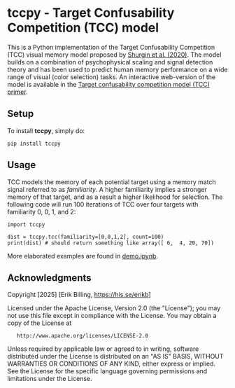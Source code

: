 # tccpy - Target Confusability Competition (TCC) model 
This is a Python implementation of the Target Confusability Competition (TCC) visual memory model proposed by [Shurgin et al. (2020)](https://www.nature.com/articles/s41562-020-00938-0). The model builds on a combination of psychophysical scaling and signal detection theory and has been used to predict human memory performance on a wide range of visual (color selection) tasks. An interactive web-version of the model is available in the [Target confusability competition model (TCC) primer](https://bradylab.ucsd.edu/tcc/). 

## Setup

To install **tccpy**, simply do: 

    pip install tccpy

## Usage
TCC models the memory of each potential target using a memory match signal referred to as *familiarity*. A higher familiarity implies a stronger memory of that target, and as a result a higher likelihood for selection. The following code will run 100 iterations of TCC over four targets with familiarity 0, 0, 1, and 2:

    import tccpy

    dist = tccpy.tcc(familiarity=[0,0,1,2], count=100)
    print(dist) # should return something like array([ 6,  4, 20, 70])

More elaborated examples are found in [demo.ipynb](./demo.ipynb). 

## Acknowledgments

Copyright [2025] [Erik Billing, https://his.se/erikb]

   Licensed under the Apache License, Version 2.0 (the "License");
   you may not use this file except in compliance with the License.
   You may obtain a copy of the License at

       http://www.apache.org/licenses/LICENSE-2.0

   Unless required by applicable law or agreed to in writing, software
   distributed under the License is distributed on an "AS IS" BASIS,
   WITHOUT WARRANTIES OR CONDITIONS OF ANY KIND, either express or implied.
   See the License for the specific language governing permissions and
   limitations under the License.



